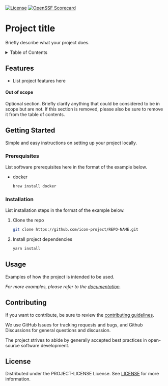<!-- Badges -->
[![License][license-badge]][license-url]
[![OpenSSF Scorecard][openssf-scorecard-badge]](https://api.securityscorecards.dev/projects/github.com/icon-project/icon-bridge)

# Project title

Briefly describe what your project does.

<!-- TABLE OF CONTENTS -->
<details>
  <summary>Table of Contents</summary>
  <ol>
    <li>
      <a href="#features">Features</a>
      <ul>
        <li><a href="#out-of-scope">Out of scope</a></li>
      </ul>
    </li>
    <li>
      <a href="#getting-started">Getting started</a>
      <ul>
        <li><a href="#prerequisites">Prerequisites</a></li>
        <li><a href="#installation">Installation</a></li>
      </ul>
    </li>
    <li><a href="#usage">Usage</a></li>
    <li><a href="#contributing">Contributing</a></li>
    <li><a href="#license">License</a></li>
  </ol>
</details>

## Features

* List project features here

#### Out of scope

Optional section. Briefly clarify anything that could be considered to be in scope but are not.
If this section is removed, please also be sure to remove it from the table of contents.

## Getting Started

Simple and easy instructions on setting up your project locally.

### Prerequisites

List software prerequisites here in the format of the example below.

* docker
  ```sh
  brew install docker
  ```

### Installation

List installation steps in the format of the example below.

1. Clone the repo
   ```sh
   git clone https://github.com/icon-project/REPO-NAME.git
   ```
2. Install project dependencies
   ```sh
   yarn install
   ```
   
## Usage

Examples of how the project is intended to be used.

_For more examples, please refer to the [documentation][docs]._

## Contributing

If you want to contribute, be sure to review the [contributing guidelines][contributing].

We use GitHub Issues for tracking requests and bugs, and Github Discussions for general questions and discussion.

The <!-- REPO --> project strives to abide by generally accepted best practices in open-source software development.

## License

Distributed under the PROJECT-LICENSE License. See [LICENSE][license-url] for more information.

[license-badge]: https://img.shields.io/github/license/icon-project/REPO-NAME.svg
[license-url]: ./LICENSE
[openssf-scorecard-badge]: https://api.securityscorecards.dev/projects/github.com/icon-project/REPO-NAME/badge
[docs]: ./docs
[contributing]: ./CONTRIBUTING.md
[report-bug]: https://github.com/icon-project/REPO-NAME/issues/new?assignees=&labels=&template=bug.md&title=
[request-feature]: https://github.com/icon-project/REPO-NAME/issues/new?assignees=&labels=&template=feature.md&title=

